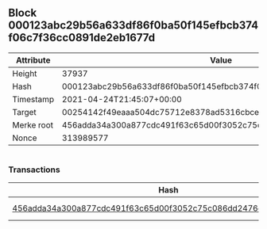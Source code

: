 ## Block 000123abc29b56a633df86f0ba50f145efbcb374f06c7f36cc0891de2eb1677d

Attribute | Value
--- | ---
Height | 37937
Hash | 000123abc29b56a633df86f0ba50f145efbcb374f06c7f36cc0891de2eb1677d
Timestamp | 2021-04-24T21:45:07+00:00
Target | 00254142f49eaaa504dc75712e8378ad5316cbcead634704b3734b6271167cc4
Merke root | 456adda34a300a877cdc491f63c65d00f3052c75c086dd2476c5e1c61dbf02da
Nonce | 313989577

```

```

### Transactions

Hash | Amount
--- | ---
[456adda34a300a877cdc491f63c65d00f3052c75c086dd2476c5e1c61dbf02da](456adda34a300a877cdc491f63c65d00f3052c75c086dd2476c5e1c61dbf02da.md) | 10.00000000 SKEPTI 
